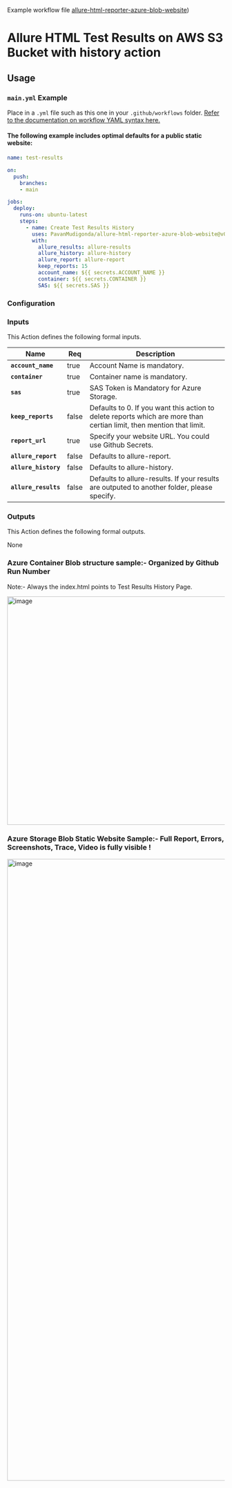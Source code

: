 Example workflow file [allure-html-reporter-azure-blob-website](https://github.com/PavanMudigonda/allure-html-reporter-azure-blob-website/blob/main/.github/workflows/main.yml))

# Allure HTML Test Results on AWS S3 Bucket with history action

## Usage

### `main.yml` Example

Place in a `.yml` file such as this one in your `.github/workflows` folder. [Refer to the documentation on workflow YAML syntax here.](https://help.github.com/en/articles/workflow-syntax-for-github-actions)


#### The following example includes optimal defaults for a public static website:

```yaml
name: test-results

on:
  push:
    branches:
    - main

jobs:
  deploy:
    runs-on: ubuntu-latest
    steps:
      - name: Create Test Results History
        uses: PavanMudigonda/allure-html-reporter-azure-blob-website@v0.1
        with:
          allure_results: allure-results
          allure_history: allure-history
          allure_report: allure-report
          keep_reports: 15
          account_name: ${{ secrets.ACCOUNT_NAME }}
          container: ${{ secrets.CONTAINER }}
          SAS: ${{ secrets.SAS }}
```

### Configuration

### Inputs

This Action defines the following formal inputs.

| Name | Req | Description
|-|-|-|
| **`account_name`**  | true | Account Name is mandatory.
| **`container`** | true | Container name is mandatory.
|**`sas`** | true | SAS Token is Mandatory for Azure Storage.
|**`keep_reports`** | false | Defaults to 0. If you want this action to delete reports which are more than certian limit, then mention that limit.
|**`report_url`** | true | Specify your website URL. You could use Github Secrets.
|**`allure_report`** | false | Defaults to allure-report.
|**`allure_history`** | false | Defaults to allure-history.
|**`allure_results`** | false | Defaults to allure-results. If your results are outputed to another folder, please specify.

    
### Outputs

This Action defines the following formal outputs.

None

### Azure Container Blob structure sample:- Organized by Github Run Number

Note:- Always the index.html points to Test Results History Page.

<img width="529" alt="image" src="https://user-images.githubusercontent.com/29324338/174486678-271f0cf2-e778-41cf-acc1-e4a119c01452.png">

### Azure Storage Blob Static Website Sample:- Full Report, Errors, Screenshots, Trace, Video is fully visible !

<img width="1440" alt="image" src="https://user-images.githubusercontent.com/29324338/174491177-d123103d-aedd-4ac0-8d58-cbdc570018a1.png">

